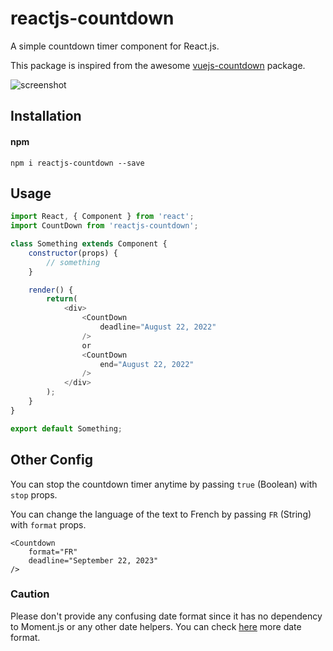 # reactjs-countdown

A simple countdown timer component for React.js.

This package is inspired from the awesome [vuejs-countdown](https://github.com/getanwar/vuejs-countdown) package.

![screenshot](https://raw.githubusercontent.com/hashemirafsan/reactjs-countdown/master/scr.png "React JS Countdown")

## Installation

#### npm
`npm i reactjs-countdown --save`


## Usage

```javascript
import React, { Component } from 'react';
import CountDown from 'reactjs-countdown';

class Something extends Component {
    constructor(props) {
        // something
    }

    render() {
        return(
            <div>
                <CountDown
                    deadline="August 22, 2022"
                />
                or
                <CountDown
                    end="August 22, 2022"
                />
            </div>
        );
    }
}

export default Something;
```

## Other Config

You can stop the countdown timer anytime by passing `true` (Boolean) with `stop` props.

You can change the language of the text to French by passing `FR` (String) with `format` props.

```
<Countdown
    format="FR"
    deadline="September 22, 2023"
/>
```

### Caution 

Please don't provide any confusing date format since it has no dependency to Moment.js or any other date helpers. You can check [here](https://developer.mozilla.org/en-US/docs/Web/JavaScript/Reference/Global_Objects/Date/parse#Examples) more date format.